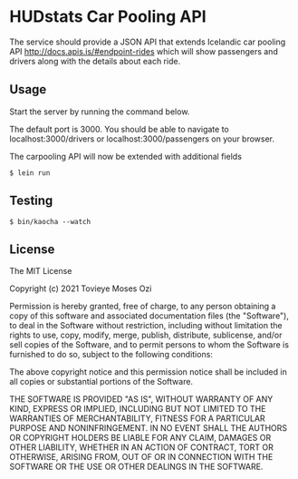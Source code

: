 # HUDstats Car Pooling API

The service should provide a JSON API that extends Icelandic car pooling API
http://docs.apis.is/#endpoint-rides which will show passengers and drivers along with the details about
each ride.


## Usage

Start the server by running the command below. 

The default port is 3000. You should be able to navigate to localhost:3000/drivers or localhost:3000/passengers on your browser.

The carpooling API will now be extended with additional fields

    $ lein run

## Testing

    $ bin/kaocha --watch





## License

The MIT License

Copyright (c) 2021 Tovieye Moses Ozi

Permission is hereby granted, free of charge, 
to any person obtaining a copy of this software and 
associated documentation files (the "Software"), to 
deal in the Software without restriction, including 
without limitation the rights to use, copy, modify, 
merge, publish, distribute, sublicense, and/or sell 
copies of the Software, and to permit persons to whom 
the Software is furnished to do so, 
subject to the following conditions:

The above copyright notice and this permission notice 
shall be included in all copies or substantial portions of the Software.

THE SOFTWARE IS PROVIDED "AS IS", WITHOUT WARRANTY OF ANY KIND, 
EXPRESS OR IMPLIED, INCLUDING BUT NOT LIMITED TO THE WARRANTIES 
OF MERCHANTABILITY, FITNESS FOR A PARTICULAR PURPOSE AND NONINFRINGEMENT. 
IN NO EVENT SHALL THE AUTHORS OR COPYRIGHT HOLDERS BE LIABLE FOR 
ANY CLAIM, DAMAGES OR OTHER LIABILITY, WHETHER IN AN ACTION OF CONTRACT, 
TORT OR OTHERWISE, ARISING FROM, OUT OF OR IN CONNECTION WITH THE 
SOFTWARE OR THE USE OR OTHER DEALINGS IN THE SOFTWARE.
